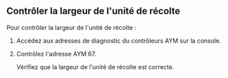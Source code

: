 Contrôler la largeur de l'unité de récolte
-------------
Pour contrôler la largeur de l'unité de récolte :
1. Accédez aux adresses de diagnostic du contrôleurs AYM sur la console.
2. Contrôlez l'adresse AYM 67. 
   
   Vérifiez que la largeur de l'unité de récolte est correcte.